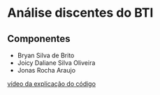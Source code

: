 Análise discentes do BTI
========================

Componentes
-----------
* Bryan Silva de Brito
* Joicy Daliane Silva Oliveira
* Jonas Rocha Araujo


[vídeo da explicação do código](https://www.youtube.com/watch?v=D9uzyMGtNVQ&feature=youtu.be)
